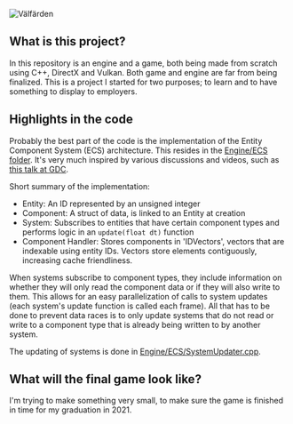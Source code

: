 ![Välfärden](https://github.com/TheoBerlin/SoloGame/workflows/V%C3%A4lf%C3%A4rden/badge.svg)

## What is this project?
In this repository is an engine and a game, both being made from scratch using C++, DirectX and Vulkan. Both game and engine are far from being finalized. This is a project I started for two purposes; to learn and to have something to display to employers.

## Highlights in the code
Probably the best part of the code is the implementation of the Entity Component System (ECS) architecture. This resides in the
[Engine/ECS folder](https://github.com/TheoBerlin/SoloGame/tree/master/src/Engine/ECS).
It's very much inspired by
various discussions and videos, such as [this talk at GDC](https://www.youtube.com/watch?v=0_Byw9UMn9g).

Short summary of the implementation:
* Entity: An ID represented by an unsigned integer
* Component: A struct of data, is linked to an Entity at creation
* System: Subscribes to entities that have certain component types and performs logic in an `update(float dt)` function
* Component Handler: Stores components in 'IDVectors', vectors that are indexable using entity IDs. Vectors store elements contiguously,
increasing cache friendliness.

When systems subscribe to component types, they include information on whether they will only read the component data or if they will also
write to them. This allows for an easy parallelization of calls to system updates (each system's update function is called each frame). All
that has to be done to prevent data races is to only update systems that do not read or write to a component type that is already being
written to by another system.

The updating of systems is done in
[Engine/ECS/SystemUpdater.cpp](https://github.com/TheoBerlin/SoloGame/blob/master/src/Engine/ECS/SystemUpdater.cpp).

## What will the final game look like?
I'm trying to make something very small, to make sure the game is finished in time for my graduation in 2021.
